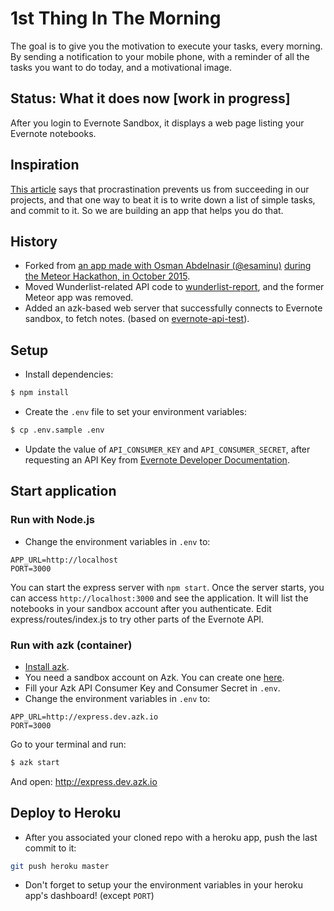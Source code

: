 # 1st Thing In The Morning

The goal is to give you the motivation to execute your tasks, every morning.
By sending a notification to your mobile phone, with a reminder of all the tasks you want to do today, and a motivational image.

## Status: What it does now [work in progress]

After you login to Evernote Sandbox, it displays a web page listing your Evernote notebooks. 

## Inspiration

[This article](http://productivityhacks.org/overcoming-procrastination/) says that procrastination prevents us from succeeding in our projects, and that one way to beat it is to write down a list of simple tasks, and commit to it. So we are building an app that helps you do that.

## History

- Forked from [an app made with Osman Abdelnasir (@esaminu)](https://github.com/AsianMeteorites/1st-thing) [during the Meteor Hackathon, in October 2015](http://devpost.com/software/1st-thing-in-the-morning).
- Moved Wunderlist-related API code to [wunderlist-report](https://github.com/adrienjoly/wunderlist-report), and the former Meteor app was removed.
- Added an azk-based web server that successfully connects to Evernote sandbox, to fetch notes. (based on [evernote-api-test](https://github.com/adrienjoly/evernote-api-test)).

## Setup

- Install dependencies:

```sh
$ npm install
```

- Create the `.env` file to set your environment variables:

```sh
$ cp .env.sample .env
```

- Update the value of `API_CONSUMER_KEY` and `API_CONSUMER_SECRET`, after requesting an API Key from [Evernote Developer Documentation](https://dev.evernote.com/doc/).

## Start application

### Run with Node.js

- Change the environment variables in `.env` to:

```
APP_URL=http://localhost
PORT=3000
```

You can start the express server with `npm start`.  Once the server starts, you can access `http://localhost:3000` and see the application. It will list the notebooks in your sandbox account after you authenticate. Edit express/routes/index.js to try other parts of the Evernote API.

### Run with azk (container)

- [Install azk](http://docs.azk.io/en/installation/).
- You need a sandbox account on Azk.  You can create one [here](https://sandbox.evernote.com/Registration.action).
- Fill your Azk API Consumer Key and Consumer Secret in `.env`.
- Change the environment variables in `.env` to:

```
APP_URL=http://express.dev.azk.io
PORT=3000
```

Go to your terminal and run:

```sh
$ azk start
```

And open: http://express.dev.azk.io


## Deploy to Heroku

- After you associated your cloned repo with a heroku app, push the last commit to it: 

```sh
git push heroku master
```

- Don't forget to setup your the environment variables in your heroku app's dashboard! (except `PORT`)
